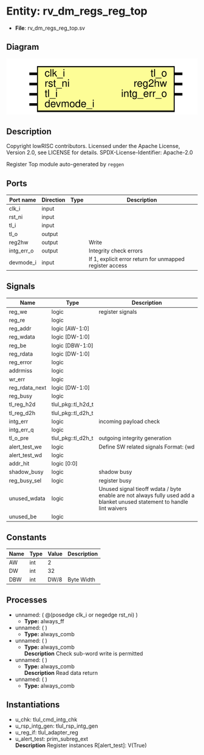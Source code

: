 # Entity: rv_dm_regs_reg_top

- **File**: rv_dm_regs_reg_top.sv
## Diagram

![Diagram](rv_dm_regs_reg_top.svg "Diagram")
## Description

 Copyright lowRISC contributors.
 Licensed under the Apache License, Version 2.0, see LICENSE for details.
 SPDX-License-Identifier: Apache-2.0

 Register Top module auto-generated by `reggen`

## Ports

| Port name  | Direction | Type | Description                                              |
| ---------- | --------- | ---- | -------------------------------------------------------- |
| clk_i      | input     |      |                                                          |
| rst_ni     | input     |      |                                                          |
| tl_i       | input     |      |                                                          |
| tl_o       | output    |      |                                                          |
| reg2hw     | output    |      | Write                                                    |
| intg_err_o | output    |      |  Integrity check errors                                  |
| devmode_i  | input     |      | If 1, explicit error return for unmapped register access |
## Signals

| Name           | Type               | Description                                                                                                                  |
| -------------- | ------------------ | ---------------------------------------------------------------------------------------------------------------------------- |
| reg_we         | logic              |  register signals                                                                                                            |
| reg_re         | logic              |                                                                                                                              |
| reg_addr       | logic [AW-1:0]     |                                                                                                                              |
| reg_wdata      | logic [DW-1:0]     |                                                                                                                              |
| reg_be         | logic [DBW-1:0]    |                                                                                                                              |
| reg_rdata      | logic [DW-1:0]     |                                                                                                                              |
| reg_error      | logic              |                                                                                                                              |
| addrmiss       | logic              |                                                                                                                              |
| wr_err         | logic              |                                                                                                                              |
| reg_rdata_next | logic [DW-1:0]     |                                                                                                                              |
| reg_busy       | logic              |                                                                                                                              |
| tl_reg_h2d     | tlul_pkg::tl_h2d_t |                                                                                                                              |
| tl_reg_d2h     | tlul_pkg::tl_d2h_t |                                                                                                                              |
| intg_err       | logic              |  incoming payload check                                                                                                      |
| intg_err_q     | logic              |                                                                                                                              |
| tl_o_pre       | tlul_pkg::tl_d2h_t |  outgoing integrity generation                                                                                               |
| alert_test_we  | logic              |  Define SW related signals  Format: <reg>_<field>_{wd|we|qs}         or <reg>_{wd|we|qs} if field == 1 or 0                  |
| alert_test_wd  | logic              |                                                                                                                              |
| addr_hit       | logic [0:0]        |                                                                                                                              |
| shadow_busy    | logic              |  shadow busy                                                                                                                 |
| reg_busy_sel   | logic              |  register busy                                                                                                               |
| unused_wdata   | logic              |  Unused signal tieoff  wdata / byte enable are not always fully used  add a blanket unused statement to handle lint waivers  |
| unused_be      | logic              |                                                                                                                              |
## Constants

| Name | Type | Value | Description |
| ---- | ---- | ----- | ----------- |
| AW   | int  | 2     |             |
| DW   | int  | 32    |             |
| DBW  | int  | DW/8  | Byte Width  |
## Processes
- unnamed: ( @(posedge clk_i or negedge rst_ni) )
  - **Type:** always_ff
- unnamed: (  )
  - **Type:** always_comb
- unnamed: (  )
  - **Type:** always_comb
</br>**Description**
 Check sub-word write is permitted 
- unnamed: (  )
  - **Type:** always_comb
</br>**Description**
 Read data return 
- unnamed: (  )
  - **Type:** always_comb
## Instantiations

- u_chk: tlul_cmd_intg_chk
- u_rsp_intg_gen: tlul_rsp_intg_gen
- u_reg_if: tlul_adapter_reg
- u_alert_test: prim_subreg_ext
</br>**Description**
 Register instances
 R[alert_test]: V(True)

